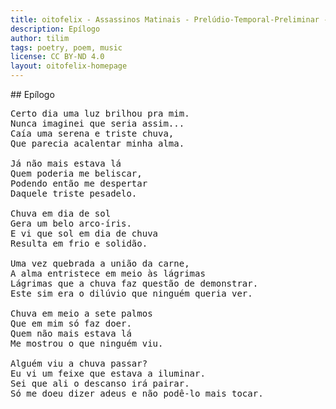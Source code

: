 ```yaml
---
title: oitofelix - Assassinos Matinais - Prelúdio-Temporal-Preliminar - Epílogo
description: Epílogo
author: tilim
tags: poetry, poem, music
license: CC BY-ND 4.0
layout: oitofelix-homepage
---
```

<div id="markdown" markdown="1">
## Epílogo

<pre class="poem">
Certo dia uma luz brilhou pra mim.
Nunca imaginei que seria assim...
Caía uma serena e triste chuva,
Que parecia acalentar minha alma.

Já não mais estava lá
Quem poderia me beliscar,
Podendo então me despertar
Daquele triste pesadelo.

Chuva em dia de sol
Gera um belo arco-íris.
E vi que sol em dia de chuva
Resulta em frio e solidão.

Uma vez quebrada a união da carne,
A alma entristece em meio às lágrimas
Lágrimas que a chuva faz questão de demonstrar.
Este sim era o dilúvio que ninguém queria ver.

Chuva em meio a sete palmos
Que em mim só faz doer.
Quem não mais estava lá
Me mostrou o que ninguém viu.

Alguém viu a chuva passar?
Eu vi um feixe que estava a iluminar.
Sei que ali o descanso irá pairar.
Só me doeu dizer adeus e não podê-lo mais tocar.
</pre>

</div>
